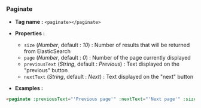 ### Paginate

- **Tag name :** `<paginate></paginate>`
- **Properties :**
  - `size` (_Number_, default : _10_) :  Number of results that will be returned from ElasticSearch
  - `page` (_Number_, default : _0_) : Number of the page currently displayed
  - `previousText` (_String_, default : _Previous_) : Text displayed on the "previous" button
  - `nextText` (_String_, default : _Next_) :  Text displayed on the "next" button

- **Examples :**

```html
<paginate :previousText="'Previous page'" :nextText="'Next page'" :size="10"></paginate>
```
